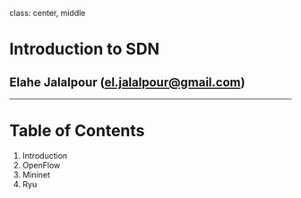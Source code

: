class: center, middle

# Introduction to SDN
## Elahe Jalalpour (el.jalalpour@gmail.com)

---
# Table of Contents

1. Introduction
2. OpenFlow
3. Mininet
4. Ryu